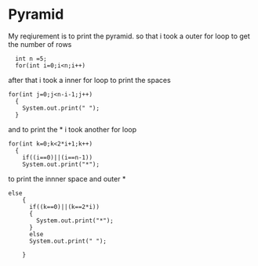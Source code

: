 # Pyramid

My reqiurement is to print the pyramid. so that i took a outer for loop to get the number of rows

      int n =5;
      for(int i=0;i<n;i++)
      
after that i took a inner for loop to print the spaces

    for(int j=0;j<n-i-1;j++)
      {
        System.out.print(" ");
      }
and to print the * i took another for loop 

    for(int k=0;k<2*i+1;k++)
      {
        if((i==0)||(i==n-1))
        System.out.print("*");
to print the innner space and outer * 

    else
        {
          if((k==0)||(k==2*i))
          {
            System.out.print("*");
          }
          else
          System.out.print(" ");

        }
